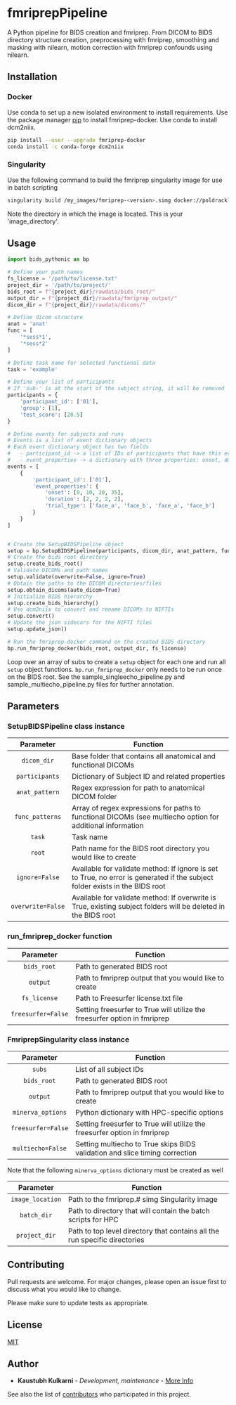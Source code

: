 # fmriprepPipeline

A Python pipeline for BIDS creation and fmriprep.
From DICOM to BIDS directory structure creation, preprocessing with fmriprep, smoothing and masking with nilearn, motion correction with fmriprep confounds using nilearn.

## Installation

### Docker

Use conda to set up a new isolated environment to install requirements.
Use the package manager [pip](https://pip.pypa.io/en/stable/) to install fmriprep-docker.
Use conda to install dcm2niix.

```bash
pip install --user --upgrade fmriprep-docker
conda install -c conda-forge dcm2niix
```

### Singularity

Use the following command to build the fmriprep singularity image for use in batch scripting

```bash
singularity build /my_images/fmriprep-<version>.simg docker://poldracklab/fmriprep:<version>
```

Note the directory in which the image is located. This is your 'image_directory'.

## Usage

```python
import bids_pythonic as bp

# Define your path names
fs_license = '/path/to/license.txt'
project_dir = '/path/to/project/'
bids_root = f"{project_dir}/rawdata/bids_root/"
output_dir = f"{project_dir}/rawdata/fmriprep_output/"
dicom_dir = f"{project_dir}/rawdata/dicoms/"

# Define dicom structure
anat = 'anat'
func = [ 
    '*sess*1',
    '*sess*2'
]

# Define task name for selected functional data
task = 'example'

# Define your list of participants
# If 'sub-' is at the start of the subject string, it will be removed
participants = {
    'participant_id': ['01'],
    'group': [1],
    'test_score': [20.5]
}

# Define events for subjects and runs
# Events is a list of event dictionary objects
# Each event dictionary object has two fields
#   - participant_id -> a list of IDs of participants that have this event
#   - event_properties -> a dictionary with three properties: onset, duration, and trial type
events = [
    {
        'participant_id': ['01'],
        'event_properties': {
            'onset': [0, 10, 20, 35],
            'duration': [2, 2, 2, 2],
            'trial_type': ['face_a', 'face_b', 'face_a', 'face_b']
        }
    }
]


# Create the SetupBIDSPipeline object
setup = bp.SetupBIDSPipeline(participants, dicom_dir, anat_pattern, func_patterns, task, bids_root)
# Create the bids root directory
setup.create_bids_root()
# Validate DICOMs and path names
setup.validate(overwrite=False, ignore=True)
# Obtain the paths to the DICOM directories/files
setup.obtain_dicoms(auto_dicom=True)
# Initialize BIDS hierarchy
setup.create_bids_hierarchy()
# Use dcm2niix to convert and rename DICOMs to NIFTIs
setup.convert()
# Update the json sidecars for the NIFTI files
setup.update_json()

# Run the fmriprep-docker command on the created BIDS directory
bp.run_fmriprep_docker(bids_root, output_dir, fs_license)
```

Loop over an array of subs to create a `setup` object for each one and run all `setup` object functions. 
`bp.run_fmriprep_docker` only needs to be run once on the BIDS root.
See the sample_singleecho_pipeline.py and sample_multiecho_pipeline.py files for further annotation.

## Parameters

### SetupBIDSPipeline class instance

| Parameter | Function |
| :----: | --- |
| `dicom_dir` | Base folder that contains all anatomical and functional DICOMs |
| `participants` | Dictionary of Subject ID and related properties |
| `anat_pattern` | Regex expression for path to anatomical DICOM folder |
| `func_patterns` | Array of regex expressions for paths to functional DICOMs (see multiecho option for additional information |
| `task` | Task name |
| `root` | Path name for the BIDS root directory you would like to create |
| `ignore=False` | Available for validate method: If ignore is set to True, no error is generated if the subject folder exists in the BIDS root |
| `overwrite=False` | Available for validate method: If overwrite is True, existing subject folders will be deleted in the BIDS root |

### run_fmriprep_docker function

| Parameter | Function |
| :----: | --- |
| `bids_root` | Path to generated BIDS root |
| `output` | Path to fmriprep output that you would like to create |
| `fs_license` | Path to Freesurfer license.txt file |
| `freesurfer=False` | Setting freesurfer to True will utilize the freesurfer option in fmriprep |

### FmriprepSingularity class instance

| Parameter | Function |
| :----: | --- |
| `subs` | List of all subject IDs |
| `bids_root` | Path to generated BIDS root |
| `output` | Path to fmriprep output that you would like to create |
| `minerva_options` | Python dictionary with HPC-specific options |
| `freesurfer=False` | Setting freesurfer to True will utilize the freesurfer option in fmriprep |
| `multiecho=False` | Setting multiecho to True skips BIDS validation and slice timing correction |

Note that the following `minerva_options` dictionary must be created as well

| Parameter | Function |
| :----: | --- |
| `image_location` | Path to the fmriprep.# simg Singularity image |
| `batch_dir` | Path to directory that will contain the batch scripts for HPC |
| `project_dir` | Path to top level directory that contains all the run specific directories |


## Contributing
Pull requests are welcome. For major changes, please open an issue first to discuss what you would like to change.

Please make sure to update tests as appropriate.

## License
[MIT](https://choosealicense.com/licenses/mit/)

## Author

* **Kaustubh Kulkarni** - *Development, maintenance* - [More Info](https://kulkarnik.com)

See also the list of [contributors](https://github.com/your/project/contributors) who participated in this project.

